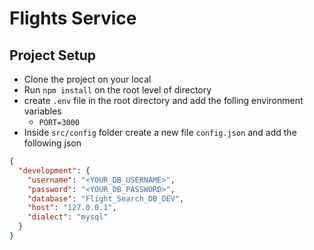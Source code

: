 # Flights Service

## Project Setup
 - Clone the project on your local
 - Run `npm install` on the root level of directory
 - create `.env` file in the root directory and add the folling environment variables
   - `PORT=3000`
 - Inside `src/config` folder create a new file `config.json` and add the following json

```json
{
  "development": {
    "username": "<YOUR_DB_USERNAME>",
    "password": "<YOUR_DB_PASSWORD>",
    "database": "Flight_Search_DB_DEV",
    "host": "127.0.0.1",
    "dialect": "mysql"
  }
}
```